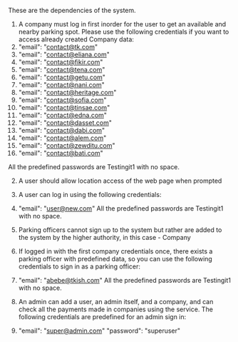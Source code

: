 These are the dependencies of the system.
1. A company must log in first inorder for the user to get an available and nearby parking spot. 
  Please use the following credentials if you want to access already created Company data: 
  1. "email": "contact@tk.com"
  2. "email": "contact@eliana.com"
  3. "email": "contact@fikir.com"
  4. "email": "contact@tena.com"
  5. "email": "contact@getu.com"
  6. "email": "contact@nani.com"
  7. "email": "contact@heritage.com"
  8. "email": "contact@sofia.com"
  9. "email": "contact@tinsae.com"
  10. "email": "contact@edna.com"
  11. "email": "contact@dasset.com"
  12. "email": "contact@dabi.com"
  13. "email": "contact@alem.com"
  14. "email": "contact@zewditu.com"
  15. "email": "contact@bati.com"

  All the predefined passwords are 
        Testingit1
  with no space.
  
 2. A user should allow location access of the web page when prompted
 3. A user can log in using the following credentials: 
  1. "email": "user@new.com"
    All the predefined passwords are 
        Testingit1
    with no space.
 
 4. Parking officers cannot sign up to the system but rather are added to the system by the higher authority, in this case - Company
 5. If logged in with the first company credentials once, there exists a parking officer with predefined data, so you can use the following credentials to sign in as a parking officer:
  1. "email": "abebe@tkish.com"
    All the predefined passwords are 
        Testingit1
    with no space.
6. An admin can add a user, an admin itself, and a company, and can check all the payments made in companies using the service. The following credentials are predefined for an admin sign in:
  1. "email": "super@admin.com"
     "password": "superuser"
